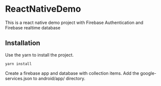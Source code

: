 # ReactNativeDemo

This is a react native demo project with Firebase Authentication and Firebase realtime database

## Installation

Use the yarn to install the project.

```bash
yarn install
```

Create a firebase app and database with collection items.
Add the google-services.json to android/app/ directory.